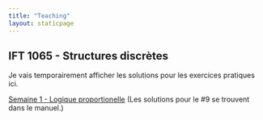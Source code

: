 ```yaml
---
title: "Teaching"
layout: staticpage
---
```


## IFT 1065 - Structures discrètes

Je vais temporairement afficher les solutions pour les exercices pratiques ici. 

[Semaine 1 - Logique proportionelle](solutions/TP1.pdf) (Les solutions pour le #9 se trouvent dans le manuel.)